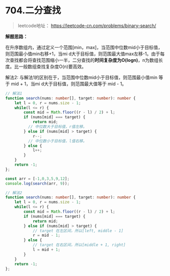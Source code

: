# 704.二分查找

> leetcode地址： https://leetcode-cn.com/problems/binary-search/

**解题思路：**

在升序数组内，通过定义一个范围[min，max]，当范围中位数mid小于目标值，则范围最小值min右移+1，当mi d大于目标值，则范围最大值max左移-1。由于每次查找都会将查找范围缩小一半，二分查找的**时间复杂度为O(logn)**，n为数组长度。比一般数组查找复杂度O(n)要高效。

解法2: 与解法1的区别在于，当范围中位数mid小于目标值，则范围最小值min 等于 mid + 1，当mi d大于目标值，则范围最大值等于 mid - 1。



````typescript
// 解法1
function search(nums: number[], target: number): number {
    let l = 0, r = nums.size - 1;
    while(l <= r) {
        const mid = Math.floor((r - l) / 2) + l;
        if (nums[mid] === target) {
            return mid;
          // 中位数大于目标值，r值左移。
        } else if (nums[mid] > target) {
            r--;
          // 中位数小于目标值，l值右移。
        } else {
            l++;
        }
    }
    return -1;
};

const arr = [-1,0,3,5,9,12];
console.log(search(arr, 9));

// 解法2
function search(nums: number[], target: number): number {
    let l = 0, r = nums.size - 1;
    while(l <= r) {
        const mid = Math.floor((r - l) / 2) + l;
        if (nums[mid] === target) {
            return mid;
        } else if (nums[mid] > target) {
            // target 在左区间，所以[left, middle - 1]
            r = mid - 1;
        } else {
            // target 在右区间，所以[middle + 1, right]
            l = mid + 1;
        }
    }
    return -1;
};


````

